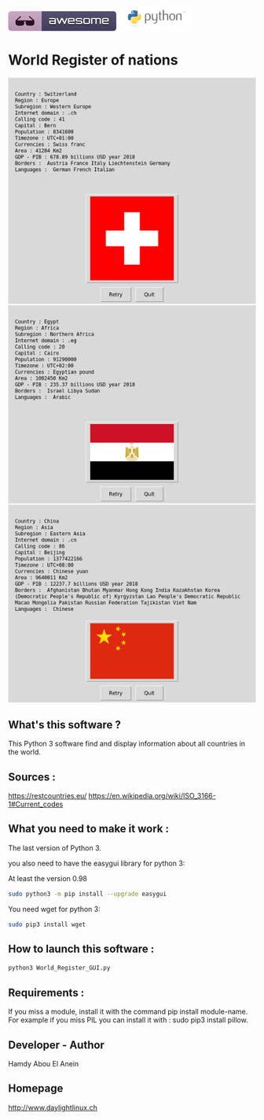 ![Awesome](awesome.svg) ![Python](python.png)  

# World Register of nations

![Screenshot](screenshot.png)
![Screenshot](screenshot1.png)
![Screenshot](screenshot2.png)

## What's this software ?  

This Python 3 software find and display information about all countries in the world.

## Sources :

https://restcountries.eu/
https://en.wikipedia.org/wiki/ISO_3166-1#Current_codes
   

## What you need to make it work :  


The last version of Python 3.

you also need to have the easygui library for python 3:

At least the version 0.98

```sh
sudo python3 -m pip install --upgrade easygui 
```

You need wget for python 3:


```sh
sudo pip3 install wget
```


## How to launch this software :  

```sh
python3 World_Register_GUI.py
```  

## Requirements :

If you miss a module, install it with the command pip install module-name. For example if you miss PIL you can install it with : sudo pip3 install pillow.


## Developer - Author

Hamdy Abou El Anein

## Homepage

http://www.daylightlinux.ch 
